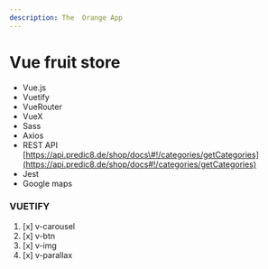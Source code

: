 ```yaml
---
description: The  Orange App
---
```


# Vue fruit store

* Vue.js
* Vuetify
* VueRouter
* VueX
* Sass
* Axios
* REST API [https://api.predic8.de/shop/docs\#!/categories/getCategories](https://api.predic8.de/shop/docs#!/categories/getCategories)
* Jest
* Google maps

### VUETIFY

1. [x] v-carousel
2. [x] v-btn
3. [x] v-img
4. [x] v-parallax

